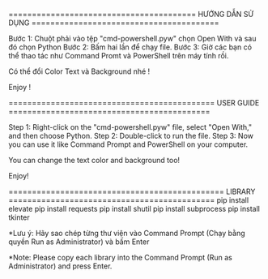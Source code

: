 ======================================== HƯỚNG DẪN SỬ DỤNG ========================================

Bước 1: Chuột phải vào tệp "cmd-powershell.pyw" chọn Open With và sau đó chọn Python
Bước 2: Bấm hai lần để chạy file.
Bước 3: Giờ các bạn có thể thao tác như Command Promt và PowerShell trên máy tính rồi.

Có thể đổi Color Text và Background nhé !

Enjoy !

============================================ USER GUIDE ===========================================

Step 1: Right-click on the "cmd-powershell.pyw" file, select "Open With," and then choose Python.
Step 2: Double-click to run the file.
Step 3: Now you can use it like Command Prompt and PowerShell on your computer.

You can change the text color and background too!

Enjoy!

============================================== LIBRARY ============================================
pip install elevate
pip install requests
pip install shutil
pip install subprocess
pip install tkinter

*Lưu ý: Hãy sao chép từng thư viện vào Command Prompt (Chạy bằng quyền Run as Administrator) và bấm Enter

*Note: Please copy each library into the Command Prompt (Run as Administrator) and press Enter.